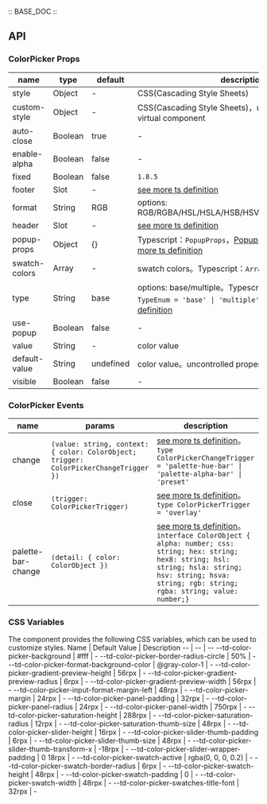 :: BASE_DOC ::

## API

### ColorPicker Props

name | type | default | description | required
-- | -- | -- | -- | --
style | Object | - | CSS(Cascading Style Sheets) | N
custom-style | Object | - | CSS(Cascading Style Sheets)，used to set style on virtual component | N
auto-close | Boolean | true | \- | N
enable-alpha | Boolean | false | \- | N
fixed | Boolean | false | `1.8.5` | N
footer | Slot | - | [see more ts definition](https://github.com/Tencent/tdesign-miniprogram/blob/develop/src/common/common.ts) | N
format | String | RGB | options: RGB/RGBA/HSL/HSLA/HSB/HSV/HSVA/HEX/CMYK/CSS | N
header | Slot | - | [see more ts definition](https://github.com/Tencent/tdesign-miniprogram/blob/develop/src/common/common.ts) | N
popup-props | Object | {} | Typescript：`PopupProps`，[Popup API Documents](./popup?tab=api)。[see more ts definition](https://github.com/Tencent/tdesign-miniprogram/tree/develop/src/color-picker/type.ts) | N
swatch-colors | Array | - | swatch colors。Typescript：`Array<string> \| null` | N
type | String | base | options: base/multiple。Typescript：`TypeEnum ` `type TypeEnum = 'base' \| 'multiple'`。[see more ts definition](https://github.com/Tencent/tdesign-miniprogram/tree/develop/src/color-picker/type.ts) | N
use-popup | Boolean | false | \- | N
value | String | - | color value | N
default-value | String | undefined | color value。uncontrolled property | N
visible | Boolean | false | \- | N

### ColorPicker Events

name | params | description
-- | -- | --
change | `(value: string, context: { color: ColorObject; trigger: ColorPickerChangeTrigger })` | [see more ts definition](https://github.com/Tencent/tdesign-miniprogram/tree/develop/src/color-picker/type.ts)。<br/>`type ColorPickerChangeTrigger = 'palette-hue-bar' \| 'palette-alpha-bar' \| 'preset' `<br/>
close | `(trigger: ColorPickerTrigger)` | [see more ts definition](https://github.com/Tencent/tdesign-miniprogram/tree/develop/src/color-picker/type.ts)。<br/>`type ColorPickerTrigger = 'overlay'`<br/>
palette-bar-change | `(detail: { color: ColorObject })` | [see more ts definition](https://github.com/Tencent/tdesign-miniprogram/tree/develop/src/color-picker/type.ts)。<br/>`interface ColorObject { alpha: number; css: string; hex: string; hex8: string; hsl: string; hsla: string; hsv: string; hsva: string; rgb: string; rgba: string; value: number;}`<br/>

### CSS Variables

The component provides the following CSS variables, which can be used to customize styles.
Name | Default Value | Description 
-- | -- | --
--td-color-picker-background | #fff | - 
--td-color-picker-border-radius-circle | 50% | - 
--td-color-picker-format-background-color | @gray-color-1 | - 
--td-color-picker-gradient-preview-height | 56rpx | - 
--td-color-picker-gradient-preview-radius | 6rpx | - 
--td-color-picker-gradient-preview-width | 56rpx | - 
--td-color-picker-input-format-margin-left | 48rpx | - 
--td-color-picker-margin | 24rpx | - 
--td-color-picker-panel-padding | 32rpx | - 
--td-color-picker-panel-radius | 24rpx | - 
--td-color-picker-panel-width | 750rpx | - 
--td-color-picker-saturation-height | 288rpx | - 
--td-color-picker-saturation-radius | 12rpx | - 
--td-color-picker-saturation-thumb-size | 48rpx | - 
--td-color-picker-slider-height | 16rpx | - 
--td-color-picker-slider-thumb-padding | 6rpx | - 
--td-color-picker-slider-thumb-size | 48rpx | - 
--td-color-picker-slider-thumb-transform-x | -18rpx | - 
--td-color-picker-slider-wrapper-padding | 0 18rpx | - 
--td-color-picker-swatch-active | rgba(0, 0, 0, 0.2) | - 
--td-color-picker-swatch-border-radius | 6rpx | - 
--td-color-picker-swatch-height | 48rpx | - 
--td-color-picker-swatch-padding | 0 | - 
--td-color-picker-swatch-width | 48rpx | - 
--td-color-picker-swatches-title-font | 32rpx | - 

